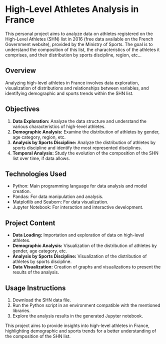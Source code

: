 # High-Level Athletes Analysis in France

This personal project aims to analyze data on athletes registered on the High-Level Athletes (SHN) list in 2016 (free data available on the French Government website), provided by the Ministry of Sports. The goal is to understand the composition of this list, the characteristics of the athletes it comprises, and their distribution by sports discipline, region, etc...

## Overview
Analyzing high-level athletes in France involves data exploration, visualization of distributions and relationships between variables, and identifying demographic and sports trends within the SHN list.

## Objectives
1. **Data Exploration:** Analyze the data structure and understand the various characteristics of high-level athletes.
2. **Demographic Analysis:** Examine the distribution of athletes by gender, age category, region, etc.
3. **Analysis by Sports Discipline:** Analyze the distribution of athletes by sports discipline and identify the most represented disciplines.
4. **Temporal Analysis:** Study the evolution of the composition of the SHN list over time, if data allows.

## Technologies Used
- Python: Main programming language for data analysis and model creation.
- Pandas: For data manipulation and analysis.
- Matplotlib and Seaborn: For data visualization.
- Jupyter Notebook: For interaction and interactive development.

## Project Content
- **Data Loading:** Importation and exploration of data on high-level athletes.
- **Demographic Analysis:** Visualization of the distribution of athletes by gender, age category, etc.
- **Analysis by Sports Discipline:** Visualization of the distribution of athletes by sports discipline.
- **Data Visualization:** Creation of graphs and visualizations to present the results of the analysis.

## Usage Instructions
1. Download the SHN data file.
2. Run the Python script in an environment compatible with the mentioned libraries.
3. Explore the analysis results in the generated Jupyter notebook.

This project aims to provide insights into high-level athletes in France, highlighting demographic and sports trends for a better understanding of the composition of the SHN list.
